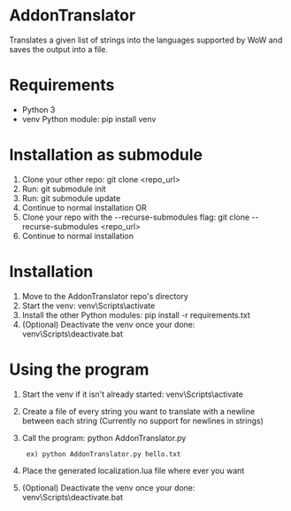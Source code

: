 # AddonTranslator
Translates a given list of strings into the languages supported by WoW and saves the output into a file.

# Requirements
* Python 3
* venv Python module: pip install venv

# Installation as submodule
1) Clone your other repo: git clone <repo_url>
2) Run: git submodule init
3) Run: git submodule update
4) Continue to normal installation
OR
1) Clone your repo with the --recurse-submodules flag: git clone --recurse-submodules <repo_url>
2) Continue to normal installation

# Installation
1) Move to the AddonTranslator repo's directory
2) Start the venv: venv\Scripts\activate
3) Install the other Python modules: pip install -r requirements.txt
4) (Optional) Deactivate the venv once your done: venv\Scripts\deactivate.bat

# Using the program
1) Start the venv if it isn't already started: venv\Scripts\activate
2) Create a file of every string you want to translate with a newline between each string (Currently no support for newlines in strings)
3) Call the program: python AddonTranslator.py <path to sstring file>

        ex) python AddonTranslator.py hello.txt
4) Place the generated localization.lua file where ever you want
5) (Optional) Deactivate the venv once your done: venv\Scripts\deactivate.bat
